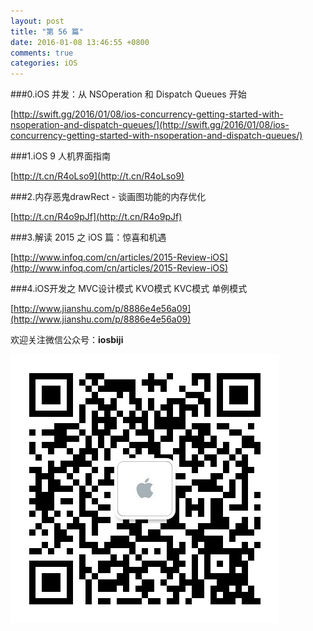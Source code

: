 ```yaml
---
layout: post
title: "第 56 篇"
date: 2016-01-08 13:46:55 +0800
comments: true
categories: iOS
---
```

###0.iOS 并发：从 NSOperation 和 Dispatch Queues 开始

[http://swift.gg/2016/01/08/ios-concurrency-getting-started-with-nsoperation-and-dispatch-queues/](http://swift.gg/2016/01/08/ios-concurrency-getting-started-with-nsoperation-and-dispatch-queues/)  

###1.iOS 9 人机界面指南

[http://t.cn/R4oLso9](http://t.cn/R4oLso9)  

###2.内存恶鬼drawRect - 谈画图功能的内存优化

[http://t.cn/R4o9pJf](http://t.cn/R4o9pJf)  

###3.解读 2015 之 iOS 篇：惊喜和机遇

[http://www.infoq.com/cn/articles/2015-Review-iOS](http://www.infoq.com/cn/articles/2015-Review-iOS)  

###4.iOS开发之 MVC设计模式 KVO模式 KVC模式 单例模式

[http://www.jianshu.com/p/8886e4e56a09](http://www.jianshu.com/p/8886e4e56a09)  

欢迎关注微信公众号：**iosbiji**

![iOS开发笔记](/images/weixin.jpg)